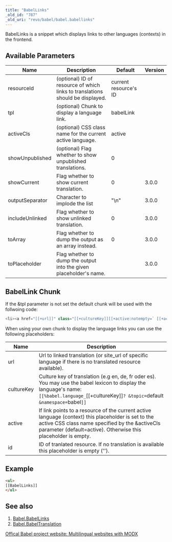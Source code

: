 ```yaml
---
title: "BabelLinks"
_old_id: "787"
_old_uri: "revo/babel/babel.babellinks"
---
```


BabelLinks is a snippet which displays links to other languages (contexts) in the frontend.

## Available Parameters

 | Name            | Description                                                                   | Default               | Version |
 | --------------- | ----------------------------------------------------------------------------- | --------------------- | ------- |
 | resourceId      | (optional) ID of resource of which links to translations should be displayed. | current resource's ID |         |
 | tpl             | (optional) Chunk to display a language link.                                  | babelLink             |         |
 | activeCls       | (optional) CSS class name for the current active language.                    | active                |         |
 | showUnpublished | (optional) Flag whether to show unpublished translations.                     | 0                     |         |
 | showCurrent     | Flag whether to show current translation.                                     | 0                     | 3.0.0   |
 | outputSeparator | Character to implode the list                                                 | "\\n"                 | 3.0.0   |
 | includeUnlinked | Flag whether to show unlinked translation.                                    | 0                     | 3.0.0   |
 | toArray         | Flag whether to dump the output as an array instead.                          | 0                     | 3.0.0   |
 | toPlaceholder   | Flag whether to dump the output into the given placeholder's name.            |                       | 3.0.0   |

## BabelLink Chunk

 If the &tpl parameter is not set the default chunk will be used with the follwoing code:

 ``` php
<li><a href="[[+url]]" class="[[+cultureKey]][[+active:notempty=` [[+active]]`]]">[[%babel.language_[[+cultureKey]]? &topic=`default` &namespace=`babel`]]</a></li>
```

When using your own chunk to display the language links you can use the following placeholders:

 | Name       | Description                                                                                                                                                                                                             |
 | ---------- | ----------------------------------------------------------------------------------------------------------------------------------------------------------------------------------------------------------------------- |
 | url        | Url to linked translation (or site\_url of specific language if there is no translated resource available).                                                                                                             |
 | cultureKey | Culture key of translation (e.g en, de, fr oder es). You may use the babel lexicon to display the language's name: `[[%babel.language_`[[+cultureKey]]`? &topic=`default` &namespace=`babel`]]`                         |
 | active     | If link points to a resource of the current active language (context) this placeholder is set to the active CSS class name specified by the &activeCls parameter (default=active). Otherwise this placeholder is empty. |
 | id         | ID of tranlated resource. If no translation is available this placeholder is empty ('').                                                                                                                                |

## Example

 ``` html
<ul>
[[BabelLinks]]
</ul>
```

## See also

1. [Babel.BabelLinks](extras/babel/babel.babellinks)
2. [Babel.BabelTranslation](extras/babel/babel.babeltranslation)

[Offical Babel project website: Multilingual websites with MODX](http://www.multilingual-modx.com/)
